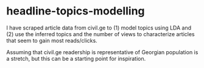 # headline-topics-modelling
I have scraped article data from civil.ge to (1) model topics using LDA and (2) use the inferred topics and the number of views to characterize articles that seem to gain most reads/clicks.

Assuming that civil.ge readership is representative of Georgian population is a stretch, but this can be a starting point for inspiration. 
